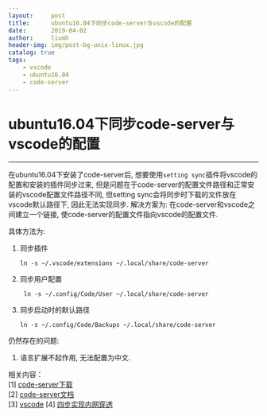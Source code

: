 ```yaml
---
layout:     post
title:      ubuntu16.04下同步code-server与vscode的配置
date:       2019-04-02
author:     liumh
header-img: img/post-bg-unix-linux.jpg
catalog: true
tags:
    - vscode
    - ubuntu16.04
    - code-server
---
```


# ubuntu16.04下同步code-server与vscode的配置

---

在ubuntu16.04下安装了code-server后, 想要使用`setting sync`插件将vscode的配置和安装的插件同步过来, 但是问题在于code-server的配置文件路径和正常安装的vscode配置文件路径不同, 但setting sync会将同步时下载的文件放在vscode默认路径下, 因此无法实现同步.
解决方案为: 
在code-server和vscode之间建立一个链接, 使code-server的配置文件指向vscode的配置文件.

具体方法为:

1. 同步插件
    ```
    ln -s ~/.vscode/extensions ~/.local/share/code-server
    ```
2. 同步用户配置
   ```
    ln -s ~/.config/Code/User ~/.local/share/code-server
   ```
3.  同步启动时的默认路径
    ```
    ln -s ~/.config/Code/Backups ~/.local/share/code-server
    ```

仍然存在的问题:

1. 语言扩展不起作用, 无法配置为中文.
    

相关内容：  
    [1] [code-server下载](https://github.com/codercom/code-server/releases)  
    [2] [code-server文档](https://github.com/codercom/code-server/blob/master/doc/self-hosted/index.md)  
    [3] [vscode](https://github.com/Microsoft/vscode)
    [4] [四步实现内网穿透](http://kaopubear.top/2017-12-21-frpbasic-md/)